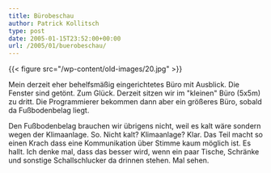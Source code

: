 ```yaml
---
title: Bürobeschau
author: Patrick Kollitsch
type: post
date: 2005-01-15T23:52:00+00:00
url: /2005/01/buerobeschau/
---
```


{{< figure src="/wp-content/old-images/20.jpg" >}}

Mein derzeit eher behelfsmä&szlig;ig eingerichtetes Büro mit Ausblick. Die Fenster sind getönt. Zum Glück. Derzeit sitzen wir im "kleinen" B&uuml;ro (5x5m) zu dritt. Die Programmierer bekommen dann aber ein grö&szlig;eres Büro, sobald da Fu&szlig;bodenbelag liegt. 

Den Fu&szlig;bodenbelag brauchen wir übrigens nicht, weil es kalt wäre sondern wegen der Klimaanlage. So. Nicht kalt? Klimaanlage? Klar. Das Teil macht so einen Krach dass eine Kommunikation über Stimme kaum möglich ist. Es hallt. Ich denke mal, dass das besser wird, wenn ein paar Tische, Schränke und sonstige Schallschlucker da drinnen stehen. Mal sehen.
